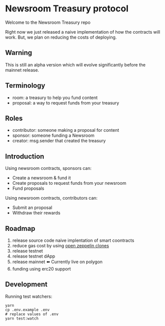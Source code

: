 # Newsroom Treasury protocol

Welcome to the Newsroom Treasury repo

Right now we just released a naive implementation of how the contracts will work. But, we plan on reducing the costs of deploying.

## Warning

This is still an alpha version which will evolve significantly before the mainnet release.

## Terminology

- room: a treasury to help you fund content
- proposal: a way to request funds from your treasury

## Roles

- contributor: someone making a proposal for content
- sponsor: someone funding a Newsroom
- creator: msg.sender that created the treasury

## Introduction

Using newsroom contracts, sponsors can:

- Create a newsroom & fund it
- Create proposals to request funds from your newsroom
- Fund proposals

Using newsroom contracts, contributors can:

- Submit an proposal
- Withdraw their rewards

## Roadmap

1. release source code naive implentation of smart coontracts
2. reduce gas cost by using [open zeppelin clones](https://docs.openzeppelin.com/contracts/4.x/api/proxy#Clones)
3. release testnet
4. release testnet dApp 
5. release mainnet ⬅️ Currently live on polygon
6. funding using erc20 support

## Development

Running test watchers:

```
yarn
cp .env.example .env
# replace values of .env
yarn test:watch
```
